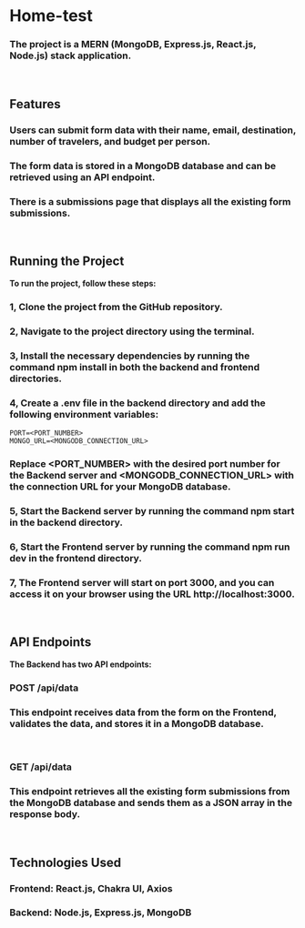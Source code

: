 # Home-test

### The project is a MERN (MongoDB, Express.js, React.js, Node.js) stack application.

<br/>

## Features
### Users can submit form data with their name, email, destination, number of travelers, and budget per person.
### The form data is stored in a MongoDB database and can be retrieved using an API endpoint.
### There is a submissions page that displays all the existing form submissions.

<br/>

## Running the Project
<p><b>To run the project, follow these steps:</b></p>

### 1, Clone the project from the GitHub repository.
### 2, Navigate to the project directory using the terminal.
### 3, Install the necessary dependencies by running the command npm install in both the backend and frontend directories.
### 4, Create a .env file in the backend directory and add the following environment variables:
    PORT=<PORT_NUMBER>
    MONGO_URL=<MONGODB_CONNECTION_URL>
### Replace <PORT_NUMBER> with the desired port number for the Backend server and <MONGODB_CONNECTION_URL> with the connection URL for your MongoDB database.

### 5, Start the Backend server by running the command npm start in the backend directory.
### 6, Start the Frontend server by running the command npm run dev in the frontend directory.
### 7, The Frontend server will start on port 3000, and you can access it on your browser using the URL http://localhost:3000.


<br/>

## API Endpoints
<b>The Backend has two API endpoints:</b>

### POST /api/data
### This endpoint receives data from the form on the Frontend, validates the data, and stores it in a MongoDB database.

<br/>

### GET /api/data
### This endpoint retrieves all the existing form submissions from the MongoDB database and sends them as a JSON array in the response body.

<br/>

## Technologies Used
### Frontend: React.js, Chakra UI, Axios
### Backend: Node.js, Express.js, MongoDB